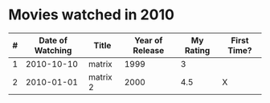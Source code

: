 # Movies watched in 2010

| # | Date of Watching | Title | Year of Release | My Rating | First Time? |
|---|------------------|-------|-----------------|-----------|-------------|
| 1 | 2010-10-10 | matrix | 1999 | 3 |   |
| 2 | 2010-01-01 | matrix 2 | 2000 | 4.5 | X |
